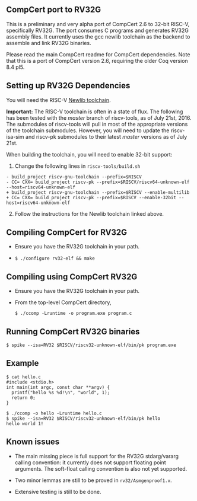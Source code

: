 ## CompCert port to RV32G
This is a preliminary and very alpha port of CompCert 2.6 to 32-bit
RISC-V, specifically RV32G.  The port consumes C programs and
generates RV32G assembly files.  It currently uses the gcc newlib
toolchain as the backend to assemble and link RV32G binaries.

Please read the main CompCert readme for CompCert dependencies.  Note
that this is a port of CompCert version 2.6, requiring the older Coq
version 8.4 pl5.

## Setting up RV32G Dependencies

You will need the RISC-V [Newlib toolchain](https://github.com/riscv/riscv-tools/blob/master/README.md#newlibman).

**Important:** The RISC-V toolchain is often in a state of flux.  The
following has been tested with the _master_ branch of riscv-tools, as
of July 21st, 2016.  The submodules of riscv-tools will pull in most
of the appropriate versions of the toolchain submodules.  However, you
will need to update the riscv-isa-sim and riscv-pk submodules to their
latest _master_ versions as of July 21st.

When building the toolchain, you will need to enable 32-bit support:

1. Change the following lines in `riscv-tools/build.sh`
```
- build_project riscv-gnu-toolchain --prefix=$RISCV
- CC= CXX= build_project riscv-pk --prefix=$RISCV/riscv64-unknown-elf --host=riscv64-unknown-elf
+ build_project riscv-gnu-toolchain --prefix=$RISCV --enable-multilib
+ CC= CXX= build_project riscv-pk --prefix=$RISCV --enable-32bit --host=riscv64-unknown-elf
```

2. Follow the instructions for the Newlib toolchain linked above.

## Compiling CompCert for RV32G

* Ensure you have the RV32G toolchain in your path.

* `$ ./configure rv32-elf && make`

## Compiling using CompCert RV32G

* Ensure you have the RV32G toolchain in your path.

* From the top-level CompCert directory,

  `$ ./ccomp -Lruntime -o program.exe program.c`

## Running CompCert RV32G binaries

  `$ spike --isa=RV32 $RISCV/riscv32-unknown-elf/bin/pk program.exe`

## Example

```
$ cat hello.c
#include <stdio.h>
int main(int argc, const char **argv) {
  printf("hello %s %d!\n", "world", 1);
  return 0;
}

$ ./ccomp -o hello -Lruntime hello.c
$ spike --isa=RV32 $RISCV/riscv32-unknown-elf/bin/pk hello
hello world 1!
```

## Known issues

* The main missing piece is full support for the RV32G stdarg/vararg
  calling convention: it currently does not support floating point
  arguments.  The soft-float calling convention is also not yet
  supported.

* Two minor lemmas are still to be proved in `rv32/Asmgenproof1.v`.

* Extensive testing is still to be done.
